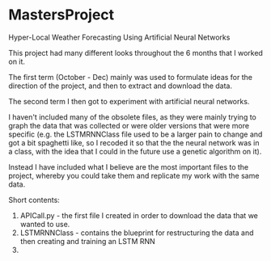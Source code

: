 # MastersProject
Hyper-Local Weather Forecasting Using Artificial Neural Networks

This project had many different looks throughout the 6 months that I worked on it.

The first term (October - Dec) mainly was used to formulate ideas for the direction of the project, and then to extract and download the data.

The second term I then got to experiment with artificial neural networks.

I haven't included many of the obsolete files, as they were mainly trying to graph the data that was collected or were older versions that were more specific (e.g. the LSTMRNNClass file used to be a larger pain to change and got a bit spaghetti like, so I recoded it so that the the neural network was in a class, with the idea that I could in the future use a genetic algorithm on it). 

Instead I have included what I believe are the most important files to the project, whereby you could take them and replicate my work with the same data.

Short contents:
1. APICall.py - the first file I created in order to download the data that we wanted to use.
2. LSTMRNNClass - contains the blueprint for restructuring the data and then creating and training an LSTM RNN
3. 

